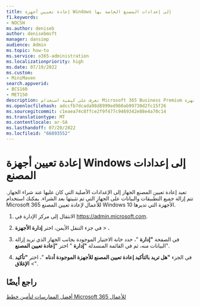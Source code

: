 ```yaml
---
title: إعادة تعيين أجهزة Windows إلى إعدادات المصنع الخاصة بها
f1.keywords:
- NOCSH
ms.author: deniseb
author: denisebmsft
manager: dansimp
audience: Admin
ms.topic: how-to
ms.service: o365-administration
ms.localizationpriority: high
ms.date: 07/19/2022
ms.custom:
- MiniMaven
search.appverid:
- BCS160
- MET150
description: تعرف على كيفية استخدام Microsoft 365 Business Premium لإعادة ضبط المصنع لأجهزة Windows التي تديرها، وتحويلها إلى إعداداتها الأصلية عند الشراء.
ms.openlocfilehash: adccfb7dcada98d8999ed960ab99730d2fc15f26
ms.sourcegitcommit: c1eaea74c8ffce2f9f477c9469342e88e4a70c14
ms.translationtype: MT
ms.contentlocale: ar-SA
ms.lasthandoff: 07/20/2022
ms.locfileid: "66893552"
---
```

# <a name="reset-windows-devices-to-factory-settings"></a>إعادة تعيين أجهزة Windows إلى إعدادات المصنع

تعيد إعادة تعيين المصنع الجهاز إلى الإعدادات الأصلية التي كان عليها عند شراء الجهاز. تتم إزالة جميع التطبيقات والبيانات على الجهاز التي تم تثبيتها بعد الشراء. يمكنك استخدام Microsoft 365 للأعمال لإعادة تعيين المصنع Windows 10 الأجهزة التي تديرها.
  
1. الانتقال إلى مركز الإدارة في <a href="https://go.microsoft.com/fwlink/p/?linkid=837890" target="_blank">https://admin.microsoft.com</a>.
    
2. في جزء التنقل الأيمن، اختر **إدارة الأجهزة** \> **.**

3. في الصفحة **"إدارة** "، حدد خانة الاختيار الموجودة بجانب الجهاز الذي تريد إزالة البيانات منه، ثم في القائمة المنسدلة **"إدارة** " اختر **"إعادة تعيين المصنع**".
    
4. في الجزء **"هل تريد بالتأكيد إعادة تعيين المصنع للأجهزة الموجودة أدناه** "، اختر **"تأكيد** \> **الإغلاق**".
    
  
## <a name="see-also"></a>راجع أيضًا

[أفضل الممارسات لتأمين خطط Microsoft 365 للأعمال](../admin/security-and-compliance/secure-your-business-data.md)